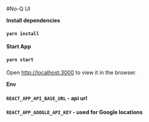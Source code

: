 #No-Q UI

**Install dependencies**
#### `yarn install`

**Start App**
#### `yarn start`
Open [http://localhost:3000](http://localhost:3000) to view it in the browser.

**Env**
#### `REACT_APP_API_BASE_URL` - api url
#### `REACT_APP_GOOGLE_API_KEY` - used for Google locations

